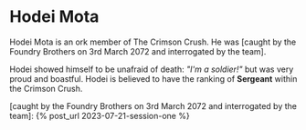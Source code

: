 # Hodei Mota

Hodei Mota is an ork member of The Crimson Crush.  He was [caught by the Foundry Brothers on 3rd March 2072 and interrogated by the team].

Hodei showed himself to be unafraid of death: _"I'm a soldier!"_ but was very proud and boastful.
Hodei is believed to have the ranking of **Sergeant** within the Crimson Crush.

[caught by the Foundry Brothers on 3rd March 2072 and interrogated by the team]: {% post_url 2023-07-21-session-one %}
